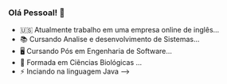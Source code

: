 ### Olá Pessoal!  👋

- 🇺🇸  Atualmente trabalho em uma  empresa online de inglês...
- 📚  Cursando Analise e desenvolvimento de Sistemas...
- 🖥️  Cursando Pós em Engenharia de Software...
- 🌱  Formada em Ciẽncias Biológicas ...
- ⚡ Inciando na linguagem Java
-->
